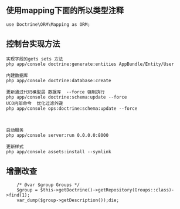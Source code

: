 
## 使用mapping下面的所以类型注释

    use Doctrine\ORM\Mapping as ORM;

## 控制台实现方法

    实现字段的gets sets 方法 
    php app/console doctrine:generate:entities AppBundle/Entity/User

    内建数据库
    php app/console doctrine:database:create

    更新通过代码模型层 数据库  --force 强制执行
    php app/console doctrine:schema:update --force
    UCO内部命令  优化过滤外键
    php app/console ops:doctrine:schema:update --force


    
    启动服务
    php app/console server:run 0.0.0.0:8000
    
    更新样式
    php app/console assets:install --symlink
    
    

## 增删改查

        /* @var $group Groups */
        $group = $this->getDoctrine()->getRepository(Groups::class)->find(1);
        var_dump($group->getDescription());die;
        
        
